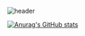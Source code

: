 ![header](https://capsule-render.vercel.app/api?type=speech&color=A3DCBE&height=1200px&section=header&text=rang.dev&fontColor=fffff&fontSize=36)

[![Anurag's GitHub stats](https://github-readme-stats.vercel.app/api?username=rangrang-53)](https://github.com/anuraghazra/github-readme-stats)
